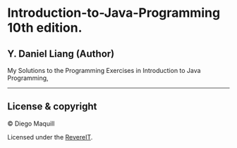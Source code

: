 # Introduction-to-Java-Programming 10th edition.
## Y. Daniel Liang (Author)
My Solutions to the Programming Exercises in 
Introduction to Java Programming, 

------------------------------------------------------------------------
## License & copyright
© Diego Maquill

Licensed under the [RevereIT](LICENSE.txt).